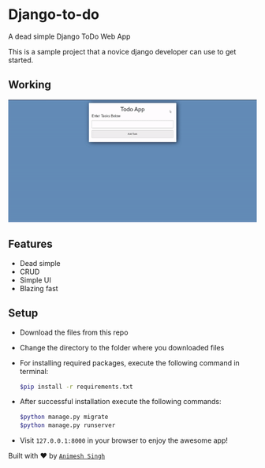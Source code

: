 # Django-to-do
A dead simple Django ToDo Web App

This is a sample project that a novice django developer can use to get started.

## Working

![Django to do](v2/todolist/results/result.gif)

## Features

- Dead simple
- CRUD
- Simple UI
- Blazing fast

## Setup

- Download the files from this repo
- Change the directory to the folder where you downloaded files
- For installing required packages, execute the following command in terminal:

    ```bash
    $pip install -r requirements.txt
    ```

- After successful installation execute the following commands:

    ```bash
    $python manage.py migrate
    $python manage.py runserver
    ```

- Visit `127.0.0.1:8000` in your browser to enjoy the awesome app!

Built with ♥ by [`Animesh Singh`](http://github.com/AnimeshRy)


